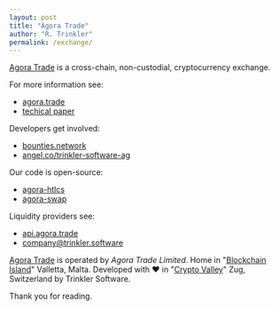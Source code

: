 ```yaml
---
layout: post
title: "Agora Trade"
author: "R. Trinkler"
permalink: /exchange/
---
```


[Agora Trade](https://agora.trade) is a cross-chain, non-custodial, cryptocurrency exchange.

For more information see:

- [agora.trade](https://agora.trade)
- [techical paper](https://hackmd.io/s/Bkyntc4EX)

Developers get involved:

- [bounties.network](https://beta.bounties.network/?search=Trinkler)
- [angel.co/trinkler-software-ag](https://angel.co/trinkler-software-ag/)

Our code is open-source:

- [agora-htlcs](https://github.com/Trinkler/agora-htlcs)
- [agora-swap](https://github.com/Trinkler/agora-swap)

Liquidity providers see:

- [api.agora.trade](https://api.agora.trade)
- <a href="mailto:company@trinkler.software?Subject=Inquiry" target="_top">company@trinkler.software</a>

[Agora Trade](https://agora.trade) is operated by _Agora Trade Limited_. Home in "[Blockchain Island](https://cointelegraph.com/news/malta-passes-blockchain-bills-into-law-confirming-malta-as-the-blockchain-island)" Valletta, Malta. Developed with ❤ in "[Crypto Valley](http://uk.businessinsider.com/what-its-like-in-zug-switzerlands-crypto-valley-2018-6?r=US&IR=T)" Zug, Switzerland by Trinkler Software.

Thank you for reading.
